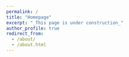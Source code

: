 ```yaml
---
permalink: /
title: "Homepage"
excerpt: "_This page is under construction_"
author_profile: true
redirect_from: 
  - /about/
  - /about.html
---
```

